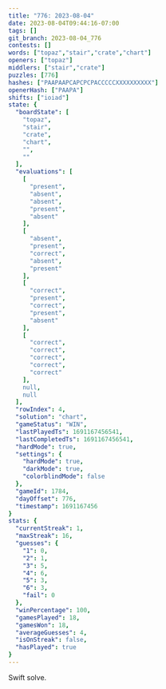 ```yaml
---
title: "776: 2023-08-04"
date: 2023-08-04T09:44:16-07:00
tags: []
git_branch: 2023-08-04_776
contests: []
words: ["topaz","stair","crate","chart"]
openers: ["topaz"]
middlers: ["stair","crate"]
puzzles: [776]
hashes: ["PAAPAAPCAPCPCPACCCCCXXXXXXXXXX"]
openerHash: ["PAAPA"]
shifts: ["ioiad"]
state: {
  "boardState": [
    "topaz",
    "stair",
    "crate",
    "chart",
    "",
    ""
  ],
  "evaluations": [
    [
      "present",
      "absent",
      "absent",
      "present",
      "absent"
    ],
    [
      "absent",
      "present",
      "correct",
      "absent",
      "present"
    ],
    [
      "correct",
      "present",
      "correct",
      "present",
      "absent"
    ],
    [
      "correct",
      "correct",
      "correct",
      "correct",
      "correct"
    ],
    null,
    null
  ],
  "rowIndex": 4,
  "solution": "chart",
  "gameStatus": "WIN",
  "lastPlayedTs": 1691167456541,
  "lastCompletedTs": 1691167456541,
  "hardMode": true,
  "settings": {
    "hardMode": true,
    "darkMode": true,
    "colorblindMode": false
  },
  "gameId": 1784,
  "dayOffset": 776,
  "timestamp": 1691167456
}
stats: {
  "currentStreak": 1,
  "maxStreak": 16,
  "guesses": {
    "1": 0,
    "2": 1,
    "3": 5,
    "4": 6,
    "5": 3,
    "6": 3,
    "fail": 0
  },
  "winPercentage": 100,
  "gamesPlayed": 18,
  "gamesWon": 18,
  "averageGuesses": 4,
  "isOnStreak": false,
  "hasPlayed": true
}
---
```

<!-- more -->
Swift solve.
